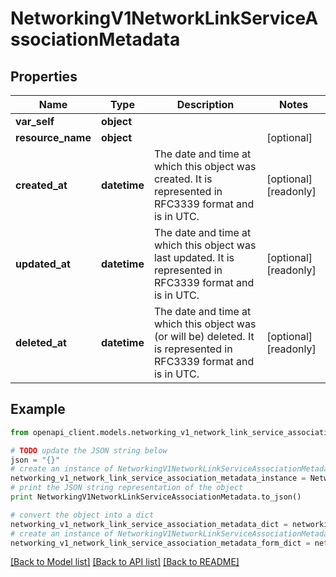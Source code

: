 # NetworkingV1NetworkLinkServiceAssociationMetadata


## Properties
Name | Type | Description | Notes
------------ | ------------- | ------------- | -------------
**var_self** | **object** |  | 
**resource_name** | **object** |  | [optional] 
**created_at** | **datetime** | The date and time at which this object was created. It is represented in RFC3339 format and is in UTC. | [optional] [readonly] 
**updated_at** | **datetime** | The date and time at which this object was last updated. It is represented in RFC3339 format and is in UTC. | [optional] [readonly] 
**deleted_at** | **datetime** | The date and time at which this object was (or will be) deleted. It is represented in RFC3339 format and is in UTC. | [optional] [readonly] 

## Example

```python
from openapi_client.models.networking_v1_network_link_service_association_metadata import NetworkingV1NetworkLinkServiceAssociationMetadata

# TODO update the JSON string below
json = "{}"
# create an instance of NetworkingV1NetworkLinkServiceAssociationMetadata from a JSON string
networking_v1_network_link_service_association_metadata_instance = NetworkingV1NetworkLinkServiceAssociationMetadata.from_json(json)
# print the JSON string representation of the object
print NetworkingV1NetworkLinkServiceAssociationMetadata.to_json()

# convert the object into a dict
networking_v1_network_link_service_association_metadata_dict = networking_v1_network_link_service_association_metadata_instance.to_dict()
# create an instance of NetworkingV1NetworkLinkServiceAssociationMetadata from a dict
networking_v1_network_link_service_association_metadata_form_dict = networking_v1_network_link_service_association_metadata.from_dict(networking_v1_network_link_service_association_metadata_dict)
```
[[Back to Model list]](../ccloud/README.md#documentation-for-models) [[Back to API list]](../ccloud/README.md#documentation-for-api-endpoints) [[Back to README]](../ccloud/README.md)


